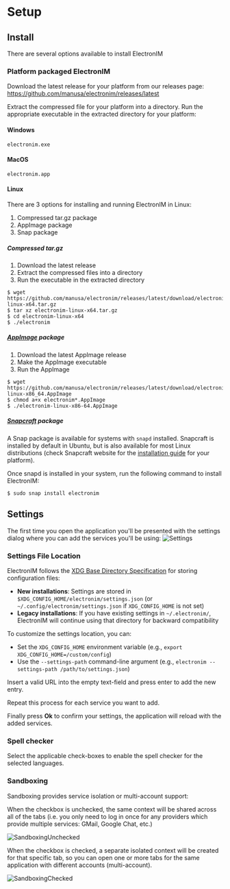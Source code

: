 # Setup

## Install

There are several options available to install ElectronIM

### Platform packaged ElectronIM

Download the latest release for your platform from our releases page:
https://github.com/manusa/electronim/releases/latest

Extract the compressed file for your platform into a directory.
Run the appropriate executable in the extracted directory for your platform:

#### Windows

`electronim.exe`

#### MacOS

`electronim.app`

#### Linux

There are 3 options for installing and running ElectronIM in Linux:
1. Compressed tar.gz package
2. AppImage package
3. Snap package

##### Compressed tar.gz

1. Download the latest release
2. Extract the compressed files into a directory
3. Run the executable in the extracted directory

```
$ wget https://github.com/manusa/electronim/releases/latest/download/electronim-linux-x64.tar.gz
$ tar xz electronim-linux-x64.tar.gz
$ cd electronim-linux-x64
$ ./electronim
```

##### [AppImage](https://appimage.org/) package

1. Download the latest AppImage release
2. Make the AppImage executable 
3. Run the AppImage

```
$ wget https://github.com/manusa/electronim/releases/latest/download/electronim-linux-x86_64.AppImage
$ chmod a+x electronim*.AppImage
$ ./electronim-linux-x86-64.AppImage
```

##### [Snapcraft](https://snapcraft.io/electronim) package

A Snap package is available for systems with `snapd` installed.
Snapcraft is installed by default in Ubuntu, but is also available for most Linux distributions
(check Snapcraft website for the [installation guide](https://snapcraft.io/docs/installing-snapd) for your platform).

Once snapd is installed in your system, run the following command to install ElectronIM:

```
$ sudo snap install electronim
```

## Settings

The first time you open the application you'll be presented with the settings dialog
where you can add the services you'll be using:
![Settings](screenshots/settings-empty.png)

### Settings File Location

ElectronIM follows the [XDG Base Directory Specification](https://specifications.freedesktop.org/basedir-spec/basedir-spec-latest.html) for storing configuration files:

- **New installations**: Settings are stored in `$XDG_CONFIG_HOME/electronim/settings.json` (or `~/.config/electronim/settings.json` if `XDG_CONFIG_HOME` is not set)
- **Legacy installations**: If you have existing settings in `~/.electronim/`, ElectronIM will continue using that directory for backward compatibility

To customize the settings location, you can:
- Set the `XDG_CONFIG_HOME` environment variable (e.g., `export XDG_CONFIG_HOME=/custom/config`)
- Use the `--settings-path` command-line argument (e.g., `electronim --settings-path /path/to/settings.json`)

Insert a valid URL into the empty text-field and press enter to add the new entry.

Repeat this process for each service you want to add.

Finally press **Ok** to confirm your settings, the application will reload with the added services.


### Spell checker

Select the applicable check-boxes to enable the spell checker for the selected languages.

### Sandboxing

Sandboxing provides service isolation or multi-account support:

When the checkbox is unchecked, the same context will be shared across all of the tabs (i.e. you only need to log in once for any providers which provide multiple services: GMail, Google Chat, etc.)

![SandboxingUnchecked](screenshots/electronim-sandbox-unchecked.png)


When the checkbox is checked, a separate isolated context will be created for that specific tab, so you can open one or more tabs for the same application with different accounts (multi-account).

![SandboxingChecked](screenshots/electronim-sandbox-checked.png)





